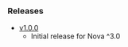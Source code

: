 ### Releases
 - [v1.0.0](https://github.com/ahmedkandel/nova-s3-multipart-upload/releases/tag/v1.0.0) 
   - Initial release for Nova ^3.0
